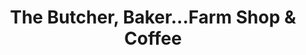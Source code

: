 ---
title: "The Butcher, Baker...Farm Shop & Coffee"
url: /derby/the-butcher-baker-farm-shop-und-coffee/
shop: Hofladen
---